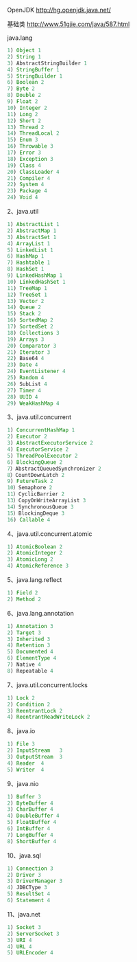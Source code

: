 OpenJDK http://hg.openjdk.java.net/

基础类 http://www.51gjie.com/java/587.html

java.lang

```Java
1) Object 1
2) String 1
3) AbstractStringBuilder 1
4) StringBuffer 1
5) StringBuilder 1
6) Boolean 2
7) Byte 2
8) Double 2
9) Float 2
10) Integer 2
11) Long 2
12) Short 2
13) Thread 2
14) ThreadLocal 2
15) Enum 3
16) Throwable 3
17) Error 3
18) Exception 3
19) Class 4
20) ClassLoader 4
21) Compiler 4
22) System 4
23) Package 4
24) Void 4
```

2、java.util

```Java
1) AbstractList 1
2) AbstractMap 1
3) AbstractSet 1
4) ArrayList 1
5) LinkedList 1
6) HashMap 1
7) Hashtable 1
8) HashSet 1
9) LinkedHashMap 1
10) LinkedHashSet 1
11) TreeMap 1
12) TreeSet 1
13) Vector 2
14) Queue 2
15) Stack 2
16) SortedMap 2
17) SortedSet 2
18) Collections 3
19) Arrays 3
20) Comparator 3
21) Iterator 3
22) Base64 4
23) Date 4
24) EventListener 4
25) Random 4
26) SubList 4
27) Timer 4
28) UUID 4
29) WeakHashMap 4
```

3、java.util.concurrent

```Java
1) ConcurrentHashMap 1
2) Executor 2
3) AbstractExecutorService 2
4) ExecutorService 2
5) ThreadPoolExecutor 2
6) BlockingQueue 2
7）AbstractQueuedSynchronizer 2
8）CountDownLatch 2
9) FutureTask 2
10）Semaphore 2
11）CyclicBarrier 2
13）CopyOnWriteArrayList 3
14）SynchronousQueue 3
15）BlockingDeque 3
16) Callable 4
```

4、java.util.concurrent.atomic

```Java
1) AtomicBoolean 2
2) AtomicInteger 2
3) AtomicLong 2
4) AtomicReference 3
```

5、java.lang.reflect

```Java
1) Field 2
2) Method 2
```

6、java.lang.annotation

```Java
1) Annotation 3
2) Target 3
3) Inherited 3
4) Retention 3
5) Documented 4
6) ElementType 4
7) Native 4
8) Repeatable 4
```

7、java.util.concurrent.locks

```Java
1) Lock 2
2) Condition 2
3) ReentrantLock 2
4) ReentrantReadWriteLock 2
```

8、java.io

```Java
1) File 3
2) InputStream   3
3) OutputStream  3
4) Reader  4
5) Writer  4
```

9、java.nio

```Java
1) Buffer 3
2) ByteBuffer 4
3) CharBuffer 4
4) DoubleBuffer 4
5) FloatBuffer 4
6) IntBuffer 4
7) LongBuffer 4
8) ShortBuffer 4
```

10、java.sql

```Java
1) Connection 3
2) Driver 3
3) DriverManager 3
4) JDBCType 3
5) ResultSet 4
6) Statement 4
```

11、java.net

```Java
1) Socket 3
2) ServerSocket 3
3) URI 4
4) URL 4
5) URLEncoder 4
```